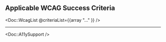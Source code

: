 ## Applicable WCAG Success Criteria

<Doc::WcagList @criteriaList={{array "..." }} />

---

<Doc::A11ySupport />